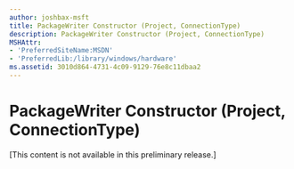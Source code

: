 ```yaml
---
author: joshbax-msft
title: PackageWriter Constructor (Project, ConnectionType)
description: PackageWriter Constructor (Project, ConnectionType)
MSHAttr:
- 'PreferredSiteName:MSDN'
- 'PreferredLib:/library/windows/hardware'
ms.assetid: 3010d864-4731-4c09-9129-76e8c11dbaa2
---
```


# PackageWriter Constructor (Project, ConnectionType)


\[This content is not available in this preliminary release.\]

 

 






